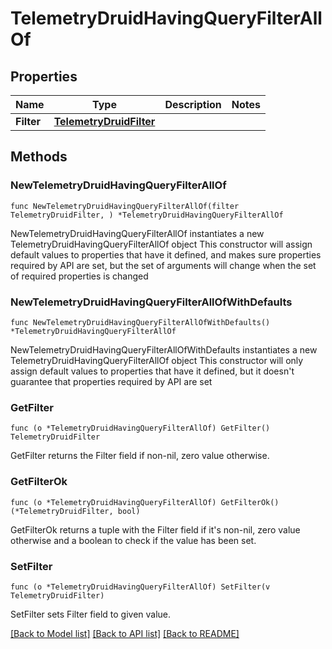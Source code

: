 # TelemetryDruidHavingQueryFilterAllOf

## Properties

Name | Type | Description | Notes
------------ | ------------- | ------------- | -------------
**Filter** | [**TelemetryDruidFilter**](telemetry.DruidFilter.md) |  | 

## Methods

### NewTelemetryDruidHavingQueryFilterAllOf

`func NewTelemetryDruidHavingQueryFilterAllOf(filter TelemetryDruidFilter, ) *TelemetryDruidHavingQueryFilterAllOf`

NewTelemetryDruidHavingQueryFilterAllOf instantiates a new TelemetryDruidHavingQueryFilterAllOf object
This constructor will assign default values to properties that have it defined,
and makes sure properties required by API are set, but the set of arguments
will change when the set of required properties is changed

### NewTelemetryDruidHavingQueryFilterAllOfWithDefaults

`func NewTelemetryDruidHavingQueryFilterAllOfWithDefaults() *TelemetryDruidHavingQueryFilterAllOf`

NewTelemetryDruidHavingQueryFilterAllOfWithDefaults instantiates a new TelemetryDruidHavingQueryFilterAllOf object
This constructor will only assign default values to properties that have it defined,
but it doesn't guarantee that properties required by API are set

### GetFilter

`func (o *TelemetryDruidHavingQueryFilterAllOf) GetFilter() TelemetryDruidFilter`

GetFilter returns the Filter field if non-nil, zero value otherwise.

### GetFilterOk

`func (o *TelemetryDruidHavingQueryFilterAllOf) GetFilterOk() (*TelemetryDruidFilter, bool)`

GetFilterOk returns a tuple with the Filter field if it's non-nil, zero value otherwise
and a boolean to check if the value has been set.

### SetFilter

`func (o *TelemetryDruidHavingQueryFilterAllOf) SetFilter(v TelemetryDruidFilter)`

SetFilter sets Filter field to given value.



[[Back to Model list]](../README.md#documentation-for-models) [[Back to API list]](../README.md#documentation-for-api-endpoints) [[Back to README]](../README.md)


